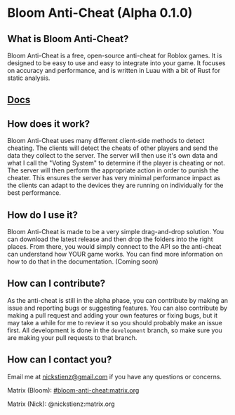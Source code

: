 # Bloom Anti-Cheat (Alpha 0.1.0)

## What is Bloom Anti-Cheat?

Bloom Anti-Cheat is a free, open-source anti-cheat for Roblox games. It is designed to be easy to use and easy to integrate into your game. It focuses on accuracy and performance, and is written in Luau with a bit of Rust for static analysis.

## [Docs](./docs/index.md)

## How does it work?

Bloom Anti-Cheat uses many different client-side methods to detect cheating. The clients will detect the cheats of other players and send the data they collect to the server. The server will then use it's own data and what I call the "Voting System" to determine if the player is cheating or not. The server will then perform the appropriate action in order to punish the cheater. This ensures the server has very minimal performance impact as the clients can adapt to the devices they are running on individually for the best performance.

## How do I use it?

Bloom Anti-Cheat is made to be a very simple drag-and-drop solution. You can download the latest release and then drop the folders into the right places. From there, you would simply connect to the API so the anti-cheat can understand how YOUR game works. You can find more information on how to do that in the documentation. (Coming soon)

## How can I contribute?

As the anti-cheat is still in the alpha phase, you can contribute by making an issue and reporting bugs or suggesting features. You can also contribute by making a pull request and adding your own features or fixing bugs, but it may take a while for me to review it so you should probably make an issue first. All development is done in the `development` branch, so make sure you are making your pull requests to that branch.

## How can I contact you?

Email me at <nickstienz@gmail.com> if you have any questions or concerns.

Matrix (Bloom): [#bloom-anti-cheat:matrix.org](https://matrix.to/#/#bloom-anti-cheat:matrix.org)

Matrix (Nick): @nickstienz:matrix.org
